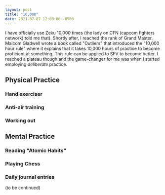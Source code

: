 ```yaml
---
layout: post
title: "10,000"
date: 2021-07-07 12:00:00 -0500
---
```


I have officially use Zeku 10,000 times (the lady on CFN (capcom fighters network) told me that). Shortly after, I reached the rank of Grand Master. Malcom Gladwell wrote a book called "Outliers" that introduced the "10,000 hour rule" where it explains that it takes 10,000 hours of practice to become proficient at something. This rule can be applied to SFV to become better. I reached a plateau though and the game-changer for me was when I started employing _deliberate_ practice.

## Physical Practice

### Hand exerciser
### Anti-air training
### Working out

## Mental Practice

### Reading "Atomic Habits"
### Playing Chess
### Daily journal entries

(to be continued)
